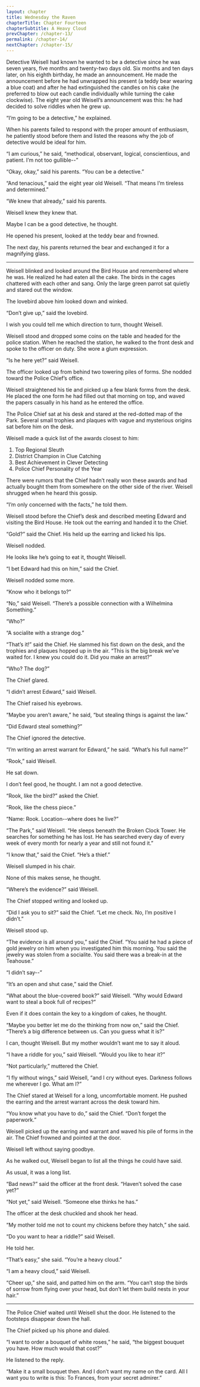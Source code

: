 ```yaml
---
layout: chapter
title: Wednesday the Raven
chapterTitle: Chapter Fourteen
chapterSubtitle: A Heavy Cloud
prevChapter: /chapter-13/
permalink: /chapter-14/
nextChapter: /chapter-15/
---
```




Detective Weisell had known he wanted to be a detective since he was seven years, five months and twenty-two days old. Six months and ten days later, on his eighth birthday, he made an announcement. He made the announcement before he had unwrapped his present (a teddy bear wearing a blue coat) and after he had extinguished the candles on his cake (he preferred to blow out each candle individually while turning the cake clockwise). The eight year old Weisell’s announcement was this: he had decided to solve riddles when he grew up.

“I’m going to be a detective,” he explained.

When his parents failed to respond with the proper amount of enthusiasm, he patiently stood before them and listed the reasons why the job of detective would be ideal for him.

“I am curious,” he said, “methodical, observant, logical, conscientious, and patient. I’m not too gullible--”

“Okay, okay,” said his parents. “You can be a detective.”

“And tenacious,” said the eight year old Weisell. “That means I’m tireless and determined.”

“We knew that already,” said his parents.

Weisell knew they knew that.

Maybe I can be a good detective, he thought.

He opened his present, looked at the teddy bear and frowned.

The next day, his parents returned the bear and exchanged it for a magnifying glass.

----

Weisell blinked and looked around the Bird House and remembered where he was. He realized he had eaten all the cake. The birds in the cages chattered with each other and sang. Only the large green parrot sat quietly and stared out the window.

The lovebird above him looked down and winked.

“Don’t give up,” said the lovebird.

I wish you could tell me which direction to turn, thought Weisell.

Weisell stood and dropped some coins on the table and headed for the police station. When he reached the station, he walked to the front desk and spoke to the officer on duty. She wore a glum expression.

“Is he here yet?” said Weisell.

The officer looked up from behind two towering piles of forms. She nodded toward the Police Chief’s office.

Weisell straightened his tie and picked up a few blank forms from the desk. He placed the one form he had filled out that morning on top, and waved the papers casually in his hand as he entered the office.

The Police Chief sat at his desk and stared at the red-dotted map of the Park. Several small trophies and plaques with vague and mysterious origins sat before him on the desk.

Weisell made a quick list of the awards closest to him:

1. Top Regional Sleuth
2. District Champion in Clue Catching
3. Best Achievement in Clever Detecting
4. Police Chief Personality of the Year

There were rumors that the Chief hadn’t really won these awards and had actually bought them from somewhere on the other side of the river. Weisell shrugged when he heard this gossip.

“I’m only concerned with the facts,” he told them.

Weisell stood before the Chief’s desk and described meeting Edward and visiting the Bird House. He took out the earring and handed it to the Chief.

“Gold?” said the Chief. His held up the earring and licked his lips.

Weisell nodded.

He looks like he’s going to eat it, thought Weisell.

“I bet Edward had this on him,” said the Chief.

Weisell nodded some more.

“Know who it belongs to?”

“No,” said Weisell. “There’s a possible connection with a Wilhelmina Something.”

“Who?”

“A socialite with a strange dog.”

“That’s it!” said the Chief. He slammed his fist down on the desk, and the trophies and plaques hopped up in the air. “This is the big break we’ve waited for. I knew you could do it. Did you make an arrest?”

“Who? The dog?”

The Chief glared.

“I didn’t arrest Edward,” said Weisell.

The Chief raised his eyebrows.

“Maybe you aren’t aware,” he said, “but stealing things is against the law.”

“Did Edward steal something?”

The Chief ignored the detective.

“I’m writing an arrest warrant for Edward,” he said. “What’s his full name?”

“Rook,” said Weisell.

He sat down.

I don’t feel good, he thought. I am not a good detective.

“Rook, like the bird?” asked the Chief.

“Rook, like the chess piece.”

“Name: Rook. Location--where does he live?”

“The Park,” said Weisell. “He sleeps beneath the Broken Clock Tower. He searches for something he has lost. He has searched every day of every week of every month for nearly a year and still not found it.”

“I know that,” said the Chief. “He’s a thief.”

Weisell slumped in his chair.

None of this makes sense, he thought.

“Where’s the evidence?” said Weisell.

The Chief stopped writing and looked up.

“Did I ask you to sit?” said the Chief. “Let me check. No, I’m positive I didn’t.”

Weisell stood up.

“The evidence is all around you,” said the Chief. “You said he had a piece of gold jewelry on him when you investigated him this morning. You said the jewelry was stolen from a socialite. You said there was a break-in at the Teahouse.”

“I didn’t say--”

“It’s an open and shut case,” said the Chief.

“What about the blue-covered book?” said Weisell. “Why would Edward want to steal a book full of recipes?”

Even if it does contain the key to a kingdom of cakes, he thought.

“Maybe you better let me do the thinking from now on,” said the Chief. “There’s a big difference between us. Can you guess what it is?”

I can, thought Weisell. But my mother wouldn’t want me to say it aloud.

“I have a riddle for you,” said Weisell. “Would you like to hear it?”

“Not particularly,” muttered the Chief.

“I fly without wings,” said Weisell, “and I cry without eyes. Darkness follows me wherever I go. What am I?”

The Chief stared at Weisell for a long, uncomfortable moment. He pushed the earring and the arrest warrant across the desk toward him.

“You know what you have to do,” said the Chief. “Don’t forget the paperwork.”

Weisell picked up the earring and warrant and waved his pile of forms in the air. The Chief frowned and pointed at the door.

Weisell left without saying goodbye.

As he walked out, Weisell began to list all the things he could have said.

As usual, it was a long list.

“Bad news?” said the officer at the front desk. “Haven’t solved the case yet?”

“Not yet,” said Weisell. “Someone else thinks he has.”

The officer at the desk chuckled and shook her head.

“My mother told me not to count my chickens before they hatch,” she said.

“Do you want to hear a riddle?” said Weisell.

He told her.

“That’s easy,” she said. “You’re a heavy cloud.”

“I am a heavy cloud,” said Weisell.

“Cheer up,” she said, and patted him on the arm. “You can’t stop the birds of sorrow from flying over your head, but don’t let them build nests in your hair.”

----

The Police Chief waited until Weisell shut the door. He listened to the footsteps disappear down the hall.

The Chief picked up his phone and dialed.

“I want to order a bouquet of white roses,” he said, “the biggest bouquet you have. How much would that cost?”

He listened to the reply.

“Make it a small bouquet then. And I don’t want my name on the card. All I want you to write is this: To Frances, from your secret admirer.”

